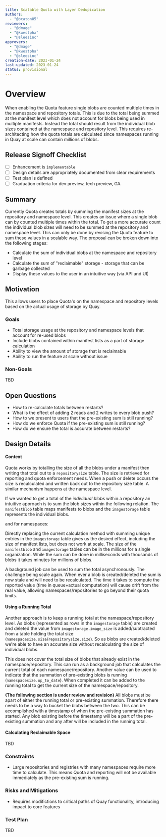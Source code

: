 ```yaml
---
title: Scalable Quota with Layer Dedupication
authors:
  - "@bcaton85"
reviewers:
  - "@dmage"
  - "@kwestpha"
  - "@sleesinc"
approvers:
  - "@dmage"
  - "@kwestpha"
  - "@sleesinc"
creation-date: 2023-01-24
last-updated: 2023-01-24
status: provisional
---
```


# Overview

When enabling the Quota feature single blobs are counted multiple times in the namespace and repository totals. This is due to the total being summed at the manifest level which does not account for blobs being used in multiple manifests. Instead the total should result from the individual blob sizes contained at the namespace and repository level. This requires re-architecting how the quota totals are calculated since namespaces running in Quay at scale can contain millions of blobs.

## Release Signoff Checklist

- [ ] Enhancement is `implementable`
- [ ] Design details are appropriately documented from clear requirements
- [ ] Test plan is defined
- [ ] Graduation criteria for dev preview, tech preview, GA

## Summary

Currently Quota creates totals by summing the manifest sizes at the repository and namespace level. This creates an issue where a single blob can by counted multiple times within the total. To get a more accurate count the individual blob sizes will need to be summed at the repository and namespace level. This can only be done by revising the Quota feature to sum these values in a scalable way. The proposal can be broken down into the following stages:
- Calculate the sum of individual blobs at the namespace and repository level
- Calculate the sum of "reclaimable" storage - storage that can be garbage collected
- Display these values to the user in an intuitive way (via API and UI)

## Motivation

This allows users to place Quota's on the namespace and repository levels based on the actual usage of storage by Quay.

### Goals

* Total storage usage at the repository and namespace levels that account for re-used blobs
* Include blobs contained within manifest lists as a part of storage calculation
* Ability to view the amount of storage that is reclaimable
* Ability to run the feature at scale without issue

### Non-Goals

TBD

## Open Questions

* How to re-calculate totals between restarts?
* What is the effect of adding 2 reads and 2 writes to every blob push?
* How to we present to users that the pre-existing sum is still running?
* How do we enforce Quota if the pre-existing sum is still running?
* How do we ensure the total is accurate between restarts?

## Design Details

#### Context

Quota works by totalling the size of all the blobs under a manifest then writing that total out to a `repositorysize` table. The size is retrieved for reporting and quota enforcement needs. When a push or delete occurs the size is recalculated and written back out to the repository size table. A similar mechanism happens at the namespace level.

If we wanted to get a total of the _individual blobs_ within a repository an intuitive approach is to sum the blob sizes within the following relation. The `manifestblob` table maps manifests to blobs and the `imagestorage` table represents the individual blobs.

and for namespaces:

Directly replacing the current calculation method with summing unique entries in the `imagestorage` table gives us the desired effect, including the size of manifest lists, but does not work at scale. The size of the `manifestblob` and `imagestorage` tables can be in the millions for a single organization. While the sum can be done in milliseconds with thousands of blobs it takes minutes for millions of blobs.

A background job can be used to sum the total asynchronously. The challenge being scale again. When ever a blob is created/deleted the sum is now stale and will need to be recalculated. The time it takes to compute the reported value (time in queue+actual computation) will cause drift from the real value, allowing namespaces/repositories to go beyond their quota limits. 

#### Using a Running Total

Another approach is to keep a running total at the namespace/repository level. As blobs (represented as rows in the `imagestorage` table) are created and deleted the value from `imagestorage.image_size` is added/subtracted from a table holding the total size (`namespacesize.size`/`repositorysize.size`). So as blobs are created/deleted we're able to have an accurate size without recalculating the size of individual blobs.

This does not cover the total size of blobs that already exist in the namespace/repository. This can run as a background job that calculates the current total of each namespace/repository. Another value can be used to indicate that the summation of pre-existing blobs is running (`namespacesize.up_to_date`). When completed it can be added to the running total to get the current size of the namespace/repository.

**(The following section is under review and revision)**
All blobs must be apart of either the running total or pre-existing summation. Therefore there needs to be a way to bucket the blobs between the two. This can be accomplished with a timestamp of when the pre-existing summation has started. Any blob existing before the timestamp will be a part of the pre-existing summation and any after will be included in the running total.

#### Calculating Reclaimable Space

TBD

### Constraints

* Large repositories and registries with many namespaces require more time to calculate. This means Quota and reporting will not be available immediately as the pre-existing sum is running.

### Risks and Mitigations

* Requires modifictions to critical paths of Quay functionality, introducing impact to core features

### Test Plan

TBD
